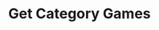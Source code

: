 ---
title: Get Category Games
excerpt: Displays a list of games in the category.
api:
  file: market.json
  operationId: Category.Games
hidden: false
---